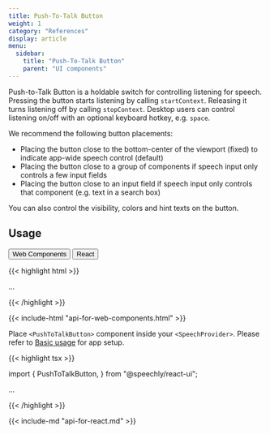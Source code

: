 ```yaml
---
title: Push-To-Talk Button
weight: 1
category: "References"
display: article
menu:
  sidebar:
    title: "Push-To-Talk Button"
    parent: "UI components"
---
```


<script>
  // updateTab function specific to this pages' tabs; called by updateTab() in app.js
  function updateTab() {
    let urlParams = new URLSearchParams(window.location.search);
    selectTab("platform", urlParams.get("platform"));
  }
</script>

Push-to-Talk Button is a holdable switch for controlling listening for speech. Pressing the button starts listening by calling <code>startContext</code>. Releasing it turns listening off by calling <code>stopContext</code>. Desktop users can control listening on/off with an optional keyboard hotkey, e.g. <code>space</code>.

We recommend the following button placements:

- Placing the button close to the bottom-center of the viewport (fixed) to indicate app-wide speech control (default)
- Placing the button close to a group of components if speech input only controls a few input fields
- Placing the button close to an input field if speech input only controls that component (e.g. text in a search box)

You can also control the visibility, colors and hint texts on the button.

## Usage

<div class="tab">
  <button class="tablinks platform WebClient active" onclick="openTab(event, 'platform=WebClient')">Web Components</button>
  <button class="tablinks platform React" onclick="openTab(event, 'platform=React')">React</button>
</div>

<div class="WebClient tabcontent platform code" style="display: block;">

{{< highlight html >}}

<head>
  <script type="text/javascript" src="https://speechly.github.io/browser-ui/v3/push-to-talk-button.js"></script>
</head>

...

<body>
  <push-to-talk-button
    appid="YOUR_APP_ID_FROM_SPEECHLY_DASHBOARD"
    placement="bottom"
    hide="false"
    capturekey=" "
    intro="Push to talk"
    size="80px" >
  </push-to-talk-button>
</body>
{{< /highlight >}}

{{< include-html "api-for-web-components.html" >}}

</div>

<div class="React tabcontent platform code">

Place `<PushToTalkButton>` component inside your `<SpeechProvider>`. Please refer to [Basic usage](/client-libraries/usage/?platform=React) for app setup.

{{< highlight tsx >}}

import {
  PushToTalkButton,
} from "@speechly/react-ui";

...

<PushToTalkButton
  placement="bottom"
  hide="false"
  captureKey=" "
  intro="Push to talk"
  size="80px" >
</PushToTalkButton>

{{< /highlight >}}

<!-- from
https://raw.githubusercontent.com/speechly/react-ui/main/docs/modules/_components_pushtotalkbutton_d_.md
-->

{{< include-md "api-for-react.md" >}}

</div>
